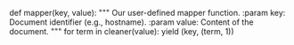 def mapper(key, value):
"""
Our user-defined mapper function.
:param key: Document identifier (e.g., hostname).
:param value: Content of the document.
"""
for term in cleaner(value):
yield (key, (term, 1))
